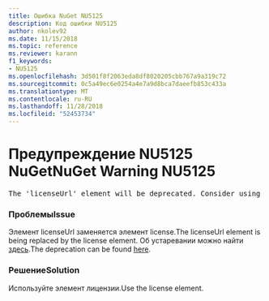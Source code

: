 ```yaml
---
title: Ошибка NuGet NU5125
description: Код ошибки NU5125
author: nkolev92
ms.date: 11/15/2018
ms.topic: reference
ms.reviewer: karann
f1_keywords:
- NU5125
ms.openlocfilehash: 3d501f8f2063eda8df8020205cbb767a9a319c72
ms.sourcegitcommit: 0c5a49ec6e0254a4e7a9d8bca7daeefb853c433a
ms.translationtype: MT
ms.contentlocale: ru-RU
ms.lasthandoff: 11/28/2018
ms.locfileid: "52453734"
---
```

# <a name="nuget-warning-nu5125"></a><span data-ttu-id="ac4cd-103">Предупреждение NU5125 NuGet</span><span class="sxs-lookup"><span data-stu-id="ac4cd-103">NuGet Warning NU5125</span></span>
<pre>The 'licenseUrl' element will be deprecated. Consider using the 'license' element instead.</pre>

### <a name="issue"></a><span data-ttu-id="ac4cd-104">Проблемы</span><span class="sxs-lookup"><span data-stu-id="ac4cd-104">Issue</span></span>

<span data-ttu-id="ac4cd-105">Элемент licenseUrl заменяется элемент license.</span><span class="sxs-lookup"><span data-stu-id="ac4cd-105">The licenseUrl element is being replaced by the license element.</span></span> <span data-ttu-id="ac4cd-106">Об устаревании можно найти [здесь](https://github.com/NuGet/Home/issues/4628).</span><span class="sxs-lookup"><span data-stu-id="ac4cd-106">The deprecation can be found [here](https://github.com/NuGet/Home/issues/4628).</span></span>

### <a name="solution"></a><span data-ttu-id="ac4cd-107">Решение</span><span class="sxs-lookup"><span data-stu-id="ac4cd-107">Solution</span></span>

<span data-ttu-id="ac4cd-108">Используйте элемент лицензии.</span><span class="sxs-lookup"><span data-stu-id="ac4cd-108">Use the license element.</span></span>